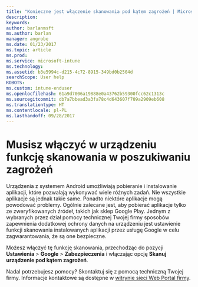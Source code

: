 ```yaml
---
title: "Konieczne jest włączenie skanowania pod kątem zagrożeń | Microsoft Docs"
description: 
keywords: 
author: barlanmsft
ms.author: barlan
manager: angrobe
ms.date: 01/23/2017
ms.topic: article
ms.prod: 
ms.service: microsoft-intune
ms.technology: 
ms.assetid: b3e5994c-d215-4c72-8915-349bd0b2504d
searchScope: User help
ROBOTS: 
ms.custom: intune-enduser
ms.openlocfilehash: 61a9d7006a19888e0a43762b59300fcc62c1313c
ms.sourcegitcommit: db7a7bbead3a3fa78c4d643607f709a2909eb608
ms.translationtype: HT
ms.contentlocale: pl-PL
ms.lasthandoff: 09/28/2017
---
```

# <a name="you-need-to-make-your-device-able-to-scan-for-security-threats"></a>Musisz włączyć w urządzeniu funkcję skanowania w poszukiwaniu zagrożeń

Urządzenia z systemem Android umożliwiają pobieranie i instalowanie aplikacji, które pozwalają wykonywać wiele różnych zadań. Nie wszystkie aplikacje są jednak takie same. Ponadto niektóre aplikacje mogą powodować problemy. Ogólnie zalecane jest, aby pobierać aplikacje tylko ze zweryfikowanych źródeł, takich jak sklep Google Play. Jednym z wybranych przez dział pomocy technicznej Twojej firmy sposobów zapewnienia dodatkowej ochrony danych na urządzeniu jest ustawienie funkcji skanowania instalowanych aplikacji przez usługę Google w celu zagwarantowania, że są one bezpieczne.

Możesz włączyć tę funkcję skanowania, przechodząc do pozycji **Ustawienia** > **Google** > **Zabezpieczenia** i włączając opcję **Skanuj urządzenie pod kątem zagrożeń**.

Nadal potrzebujesz pomocy? Skontaktuj się z pomocą techniczną Twojej firmy. Informacje kontaktowe są dostępne w [witrynie sieci Web Portal firmy](https://portal.manage.microsoft.com).
